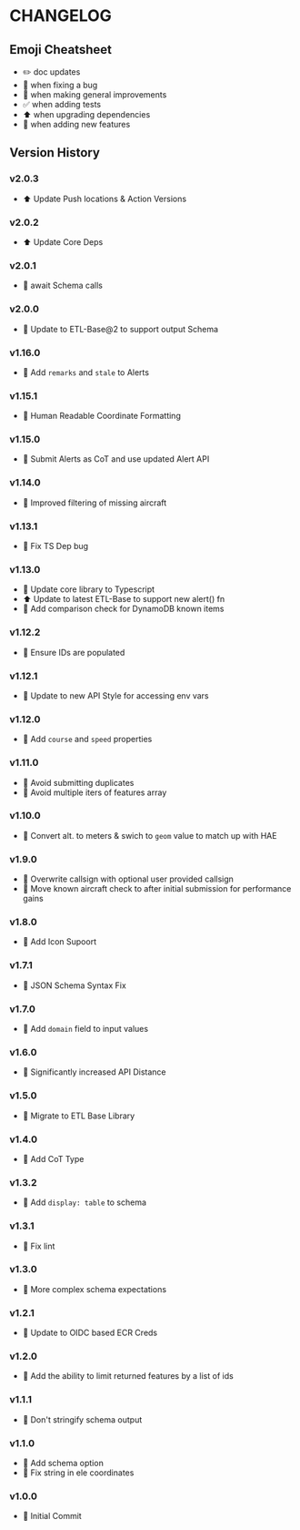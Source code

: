 # CHANGELOG

## Emoji Cheatsheet
- :pencil2: doc updates
- :bug: when fixing a bug
- :rocket: when making general improvements
- :white_check_mark: when adding tests
- :arrow_up: when upgrading dependencies
- :tada: when adding new features

## Version History

### v2.0.3

- :arrow_up: Update Push locations & Action Versions

### v2.0.2

- :arrow_up: Update Core Deps

### v2.0.1

- :bug: await Schema calls

### v2.0.0

- :rocket: Update to ETL-Base@2 to support output Schema

### v1.16.0

- :rocket: Add `remarks` and `stale` to Alerts

### v1.15.1

- :bug: Human Readable Coordinate Formatting

### v1.15.0

- :tada: Submit Alerts as CoT and use updated Alert API

### v1.14.0

- :rocket: Improved filtering of missing aircraft

### v1.13.1

- :bug: Fix TS Dep bug

### v1.13.0

- :rocket: Update core library to Typescript
- :arrow_up: Update to latest ETL-Base to support new alert() fn
- :tada: Add comparison check for DynamoDB known items

### v1.12.2

- :bug: Ensure IDs are populated

### v1.12.1

- :rocket: Update to new API Style for accessing env vars

### v1.12.0

- :tada: Add `course` and `speed` properties

### v1.11.0

- :bug: Avoid submitting duplicates
- :rocket: Avoid multiple iters of features array

### v1.10.0

- :bug: Convert alt. to meters & swich to `geom` value to match up with HAE

### v1.9.0

- :tada: Overwrite callsign with optional user provided callsign
- :rocket: Move known aircraft check to after initial submission for performance gains

### v1.8.0

- :tada: Add Icon Supoort

### v1.7.1

- :bug: JSON Schema Syntax Fix

### v1.7.0

- :rocket: Add `domain` field to input values

### v1.6.0

- :rocket: Significantly increased API Distance

### v1.5.0

- :rocket: Migrate to ETL Base Library

### v1.4.0

- :rocket: Add CoT Type

### v1.3.2

- :rocket: Add `display: table` to schema

### v1.3.1

- :bug: Fix lint

### v1.3.0

- :rocket: More complex schema expectations

### v1.2.1

- :rocket: Update to OIDC based ECR Creds

### v1.2.0

- :tada: Add the ability to limit returned features by a list of ids

### v1.1.1

- :bug: Don't stringify schema output

### v1.1.0

- :tada: Add schema option
- :bug: Fix string in ele coordinates

### v1.0.0

- :tada: Initial Commit
